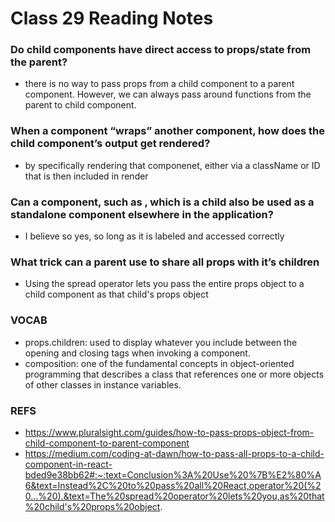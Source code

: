 # Class 29 Reading Notes

### Do child components have direct access to props/state from the parent?
- there is no way to pass props from a child component to a parent component. However, we can always pass around functions from the parent to child component. 
### When a component “wraps” another component, how does the child component’s output get rendered?
- by specifically rendering that componenet, either via a className or ID that is then included in render
### Can a component, such as <Content />, which is a child also be used as a standalone component elsewhere in the application?
- I believe so yes, so long as it is labeled and accessed correctly
### What trick can a parent use to share all props with it’s children
- Using the spread operator lets you pass the entire props object to a child component as that child's props object

### VOCAB
- props.children: used to display whatever you include between the opening and closing tags when invoking a component.
- composition: one of the fundamental concepts in object-oriented programming that describes a class that references one or more objects of other classes in instance variables.

### REFS
- https://www.pluralsight.com/guides/how-to-pass-props-object-from-child-component-to-parent-component
- https://medium.com/coding-at-dawn/how-to-pass-all-props-to-a-child-component-in-react-bded9e38bb62#:~:text=Conclusion%3A%20Use%20%7B%E2%80%A6&text=Instead%2C%20to%20pass%20all%20React,operator%20(%20...%20).&text=The%20spread%20operator%20lets%20you,as%20that%20child's%20props%20object.
